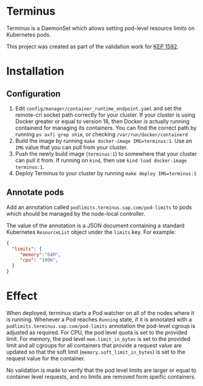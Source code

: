 # Terminus


Terminus is a DaemonSet which allows setting pod-level resource limits on Kubernetes pods.

This project was created as part of the validation work for [KEP 1592](https://github.com/kubernetes/enhancements/pull/1592).

# Installation

## Configuration

1. Edit `config/manager/container_runtime_endpoint.yaml` and set the remote-cri socket path correctly for your cluster. If your cluster is using Docker greater or equal to version 18, then Docker is actually running containerd for managing its containers. You can find the correct path by running `ps axf| grep shim`, or checking `/var/run/docker/containerd`
1. Build the image by running `make docker-image IMG=terminus:1`.  Use an `IMG` value that you can pull from your cluster.
1. Push the newly build image (`terminus:1`) to somewhere that your cluster can pull it from. If running on `kind`, then use `kind load docker-image terminus:1`.
1. Deploy Terminus to your cluster by running `make deploy IMG=terminus:1`

## Annotate pods

Add an annotation called `podlimits.terminus.sap.com/pod-limits` to pods which should be managed by the node-local controller.

The value of the annotation is a JSON document containing a standard Kubernetes `ResourceList` object under the `limits` key. For example:

```json
{ 
  "limits": {
     "memory":"64M",
     "cpu": "100m",
  } 
}
```

# Effect

When deployed, terminus starts a Pod watcher on all of the nodes where it is running. Whenever a Pod reaches `Running` state, if it is annotated with a `podlimits.terminus.sap.com/pod-limits` annotation the pod-level cgroup is adjusted as required. For CPU, the pod level quota is set to the provided limit. For memory, the pod level `mem.limit_in_bytes` is set to the provided limit and all cgroups for all containers that provide a request value are updated so that the soft limit (`memory.soft_limit_in_bytes`) is set to the request value for the container.

No validation is made to verify that the pod level limits are larger or equal to container level requests, and no limits are removed form speific containers. 
